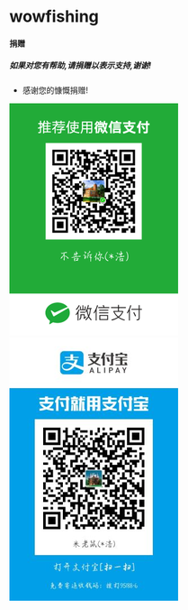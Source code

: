 # wowfishing

#### 捐赠

##### 如果对您有帮助,请捐赠以表示支持,谢谢!

* 感谢您的慷慨捐赠!

![微信](weixin.png)
&nbsp;&nbsp;&nbsp;&nbsp;&nbsp;&nbsp;&nbsp;&nbsp;&nbsp;&nbsp;&nbsp;&nbsp;&nbsp;&nbsp;&nbsp;
![支付宝](zhifubao.jpg)
